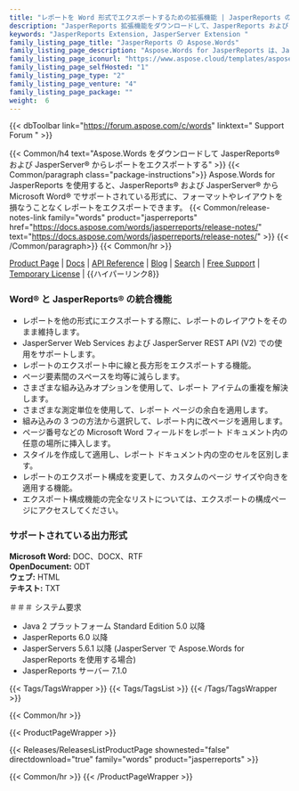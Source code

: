 ```yaml
---
title: "レポートを Word 形式でエクスポートするための拡張機能 | JasperReports の Aspose.Words"
description: "JasperReports 拡張機能をダウンロードして、JasperReports および JasperServer から Word および HTML 形式でレポートをエクスポートします。"
keywords: "JasperReports Extension, JasperServer Extension "
family_listing_page_title: "JasperReports の Aspose.Words"
family_listing_page_description: "Aspose.Words for JasperReports は、JasperReports および JasperServer から Microsoft Word ドキュメント (DOC)、Office Open XML (OOXML、DOCX)、Rich Text Format (RTF)、OpenDocument Text ( ODT)、Web ページ (HTML)、およびプレーン テキスト (TXT) 形式で、Microsoft Word を使用しません。"
family_listing_page_iconurl: "https://www.aspose.cloud/templates/aspose/App_Themes/V3/images/words/272x272/aspose_words-for-jasperreports.png"
family_listing_page_selfHosted: "1"
family_listing_page_type: "2"
family_listing_page_venture: "4"
family_listing_page_package: ""
weight:  6
---
```


{{< dbToolbar link="https://forum.aspose.com/c/words" linktext=" Support Forum " >}}

{{< Common/h4 text="Aspose.Words をダウンロードして JasperReports® および JasperServer® からレポートをエクスポートする"  >}}
{{< Common/paragraph class="package-instructions">}}
Aspose.Words for JasperReports を使用すると、JasperReports® および JasperServer® から Microsoft Word® でサポートされている形式に、フォーマットやレイアウトを損なうことなくレポートをエクスポートできます。
{{< Common/release-notes-link family="words" product="jasperreports" href="https://docs.aspose.com/words/jasperreports/release-notes/" text="https://docs.aspose.com/words/jasperreports/release-notes/"  >}}
{{< /Common/paragraph>}}
{{< Common/hr >}}

[Product Page](https://products.aspose.com/words/jasperreports/) | [Docs](https://docs.aspose.com/words/jasperreports/) | [API Reference](https://reference.aspose.com/words/) | [Blog](https://blog.aspose.com/category/words/) | [Search](https://search.aspose.com/) | [Free Support](https://forum.aspose.com/c/words/8) | [Temporary License](https://purchase.aspose.com/temporary-license) | {{ハイパーリンク8}}

### Word® と JasperReports® の統合機能

- レポートを他の形式にエクスポートする際に、レポートのレイアウトをそのまま維持します。
- JasperServer Web Services および JasperServer REST API (V2) での使用をサポートします。
- レポートのエクスポート中に線と長方形をエクスポートする機能。
- ページ要素間のスペースを均等に減らします。
- さまざまな組み込みオプションを使用して、レポート アイテムの重複を解決します。
- さまざまな測定単位を使用して、レポート ページの余白を適用します。
- 組み込みの 3 つの方法から選択して、レポート内に改ページを適用します。
- ページ番号などの Microsoft Word フィールドをレポート ドキュメント内の任意の場所に挿入します。
- スタイルを作成して適用し、レポート ドキュメント内の空のセルを区別します。
- レポートのエクスポート構成を変更して、カスタムのページ サイズや向きを適用する機能。
- エクスポート構成機能の完全なリストについては、エクスポートの構成ページにアクセスしてください。

### サポートされている出力形式

**Microsoft Word:** DOC、DOCX、RTF\
**OpenDocument:** ODT\
**ウェブ:** HTML\
**テキスト:** TXT

＃＃＃ システム要求

- Java 2 プラットフォーム Standard Edition 5.0 以降
- JasperReports 6.0 以降
- JasperServers 5.6.1 以降 (JasperServer で Aspose.Words for JasperReports を使用する場合)
- JasperReports サーバー 7.1.0

{{< Tags/TagsWrapper >}}
 {{< Tags/TagsList >}}
{{< /Tags/TagsWrapper >}}

{{< Common/hr >}}

{{< ProductPageWrapper >}}
<!-- ReleasesListProductPage-->
   {{< Releases/ReleasesListProductPage shownested="false"  directdownload="true" family="words" product="jasperreports" >}}
<!-- /ReleasesListProductPage-->
{{< Common/hr >}}
{{< /ProductPageWrapper >}}

